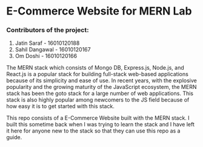 <h1>E-Commerce Website for MERN Lab</h1>

<h3>Contributors of the project:</h3>
<ol>
<li>Jatin Saraf - 16010120188
<li>Sahil Dangawal - 16010120167
<li>Om Doshi - 16010120166
</ol>

The MERN stack which consists of Mongo DB, Express.js, Node.js, and React.js is a popular stack for building full-stack web-based applications because of its simplicity and ease of use. In recent years, with the explosive popularity and the growing maturity of the JavaScript ecosystem, the MERN stack has been the goto stack for a large number of web applications. This stack is also highly popular among newcomers to the JS field because of how easy it is to get started with this stack. 

This repo consists of a E-Commerce Website built with the MERN stack. I built this sometime back when I was trying to learn the stack and I have left it here for anyone new to the stack so that they can use this repo as a guide.
